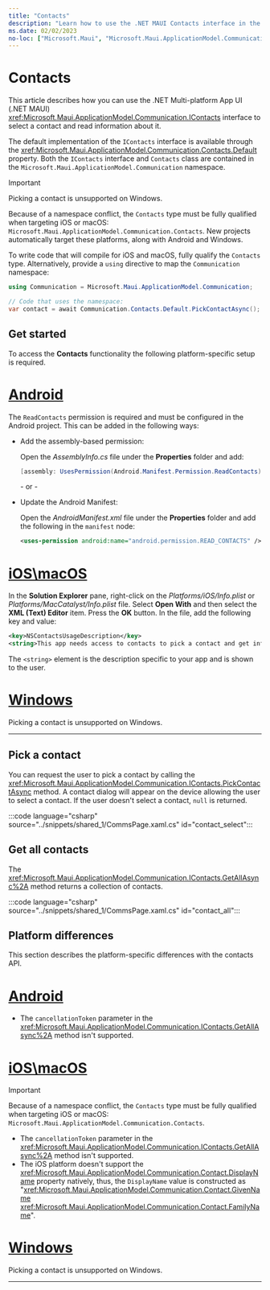 ```yaml
---
title: "Contacts"
description: "Learn how to use the .NET MAUI Contacts interface in the Microsoft.Maui.ApplicationModel.Communication namespace, which lets a pick a contact and retrieve information about it."
ms.date: 02/02/2023
no-loc: ["Microsoft.Maui", "Microsoft.Maui.ApplicationModel.Communication"]
---
```


# Contacts

This article describes how you can use the .NET Multi-platform App UI (.NET MAUI) <xref:Microsoft.Maui.ApplicationModel.Communication.IContacts> interface to select a contact and read information about it.

The default implementation of the `IContacts` interface is available through the <xref:Microsoft.Maui.ApplicationModel.Communication.Contacts.Default> property. Both the `IContacts` interface and `Contacts` class are contained in the `Microsoft.Maui.ApplicationModel.Communication` namespace.

> [!IMPORTANT]
> Picking a contact is unsupported on Windows.

Because of a namespace conflict, the `Contacts` type must be fully qualified when targeting iOS or macOS: `Microsoft.Maui.ApplicationModel.Communication.Contacts`. New projects automatically target these platforms, along with Android and Windows.

To write code that will compile for iOS and macOS, fully qualify the `Contacts` type. Alternatively, provide a `using` directive to map the `Communication` namespace:

```csharp
using Communication = Microsoft.Maui.ApplicationModel.Communication;

// Code that uses the namespace:
var contact = await Communication.Contacts.Default.PickContactAsync();
```

## Get started

To access the **Contacts** functionality the following platform-specific setup is required.

<!-- markdownlint-disable MD025 -->
# [Android](#tab/android)

The `ReadContacts` permission is required and must be configured in the Android project. This can be added in the following ways:

- Add the assembly-based permission:

  Open the _AssemblyInfo.cs_ file under the **Properties** folder and add:

  ```csharp
  [assembly: UsesPermission(Android.Manifest.Permission.ReadContacts)]
  ```

  \- or -

- Update the Android Manifest:

  Open the _AndroidManifest.xml_ file under the **Properties** folder and add the following in the `manifest` node:

  ```xml
  <uses-permission android:name="android.permission.READ_CONTACTS" />
  ```

<!-- TODO not yet supported>

  \- or -

- Use the Android project properties:

  Right-click on the Android project and open the project's properties. Under **Android Manifest** find the **Required permissions:** area and check the **Contacts** permission. This will automatically update the **AndroidManifest.xml** file.

-->

# [iOS\macOS](#tab/ios)

In the **Solution Explorer** pane, right-click on the _Platforms/iOS/Info.plist_ or _Platforms/MacCatalyst/Info.plist_ file. Select **Open With** and then select the **XML (Text) Editor** item. Press the **OK** button. In the file, add the following key and value:

```xml
<key>NSContactsUsageDescription</key>
<string>This app needs access to contacts to pick a contact and get info.</string>
```

The `<string>` element is the description specific to your app and is shown to the user.

# [Windows](#tab/windows)

Picking a contact is unsupported on Windows.

-----
<!-- markdownlint-enable MD025 -->

## Pick a contact

You can request the user to pick a contact by calling the <xref:Microsoft.Maui.ApplicationModel.Communication.IContacts.PickContactAsync> method. A contact dialog will appear on the device allowing the user to select a contact. If the user doesn't select a contact, `null` is returned.

:::code language="csharp" source="../snippets/shared_1/CommsPage.xaml.cs" id="contact_select":::

## Get all contacts

The <xref:Microsoft.Maui.ApplicationModel.Communication.IContacts.GetAllAsync%2A> method returns a collection of contacts.

:::code language="csharp" source="../snippets/shared_1/CommsPage.xaml.cs" id="contact_all":::

## Platform differences

This section describes the platform-specific differences with the contacts API.

<!-- markdownlint-disable MD025 -->
<!-- markdownlint-disable MD024 -->
# [Android](#tab/android)

- The `cancellationToken` parameter in the <xref:Microsoft.Maui.ApplicationModel.Communication.IContacts.GetAllAsync%2A> method isn't supported.

# [iOS\macOS](#tab/ios)

> [!IMPORTANT]
> Because of a namespace conflict, the `Contacts` type must be fully qualified when targeting iOS or macOS: `Microsoft.Maui.ApplicationModel.Communication.Contacts`.

- The `cancellationToken` parameter in the <xref:Microsoft.Maui.ApplicationModel.Communication.IContacts.GetAllAsync%2A> method isn't supported.
- The iOS platform doesn't support the <xref:Microsoft.Maui.ApplicationModel.Communication.Contact.DisplayName> property natively, thus, the `DisplayName` value is constructed as "<xref:Microsoft.Maui.ApplicationModel.Communication.Contact.GivenName> <xref:Microsoft.Maui.ApplicationModel.Communication.Contact.FamilyName>".

# [Windows](#tab/windows)

Picking a contact is unsupported on Windows.

-----
<!-- markdownlint-enable MD024 -->
<!-- markdownlint-enable MD025 -->
